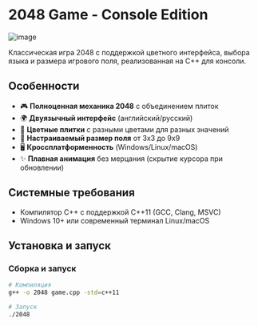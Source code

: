 # 2048 Game - Console Edition

![image](https://github.com/user-attachments/assets/c9de1eb5-a390-4fa8-b070-d5464d5ce586)


Классическая игра 2048 с поддержкой цветного интерфейса, выбора языка и размера игрового поля, реализованная на C++ для консоли.

## Особенности

- 🎮 **Полноценная механика 2048** с объединением плиток
- 🌍 **Двуязычный интерфейс** (английский/русский)
- 🎨 **Цветные плитки** с разными цветами для разных значений
- 📏 **Настраиваемый размер поля** от 3x3 до 9x9
- 🖥 **Кроссплатформенность** (Windows/Linux/macOS)
- ✨ **Плавная анимация** без мерцания (скрытие курсора при обновлении)

## Системные требования

- Компилятор C++ с поддержкой C++11 (GCC, Clang, MSVC)
- Windows 10+ или современный терминал Linux/macOS

## Установка и запуск

### Сборка и запуск

```bash
# Компиляция
g++ -o 2048 game.cpp -std=c++11

# Запуск
./2048
